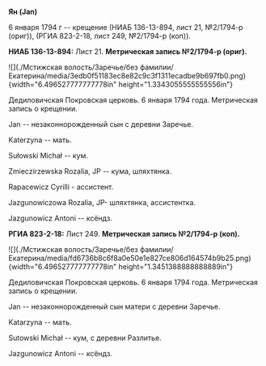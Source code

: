 **Ян (Jan)**

6 января 1794 г -- крещение (НИАБ 136-13-894, лист 21, №2/1794-р
(ориг)), (РГИА 823-2-18, лист 249, №2/1794-р (коп)).

**НИАБ 136-13-894:** Лист 21. **Метрическая запись №2/1794-р (ориг).**

![](./Мстижская волость/Заречье/без фамилии/Екатерина/media/3edb0f51183ec8e82c9c3f1311ecadbe9b697fb0.png){width="6.496527777777778in"
height="1.3343055555555556in"}

Дедиловичская Покровская церковь. 6 января 1794 года. Метрическая запись
о крещении.

Jan -- незаконнорожденный сын с деревни Заречье.

Katerzyna -- мать.

Sułowski Michał -- кум.

Zmieczirzewska Rozalia, JP -- кума, шляхтянка.

Rapacewicz Cyrilli - ассистент.

Jazgunowiczowa Rozalia, JP- шляхтянка, ассистентка.

Jazgunowicz Antoni -- ксёндз.

**РГИА 823-2-18:** Лист 249. **Метрическая запись №2/1794-р (коп).**

![](./Мстижская волость/Заречье/без фамилии/Екатерина/media/fd6736b8c6f8a0e50e1e827ce806d164574b9b25.png){width="6.496527777777778in"
height="1.3451388888888889in"}

Дедиловичская Покровская церковь. 6 января 1794 года. Метрическая запись
о крещении.

Jan -- незаконнорожденный сын матери с деревни Заречье.

Katarzyna -- мать.

Sutowski Michał -- кум, с деревни Разлитье.

Jazgunowicz Antoni -- ксёндз.
